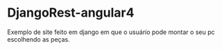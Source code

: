 # DjangoRest-angular4

Exemplo de site feito em django em que o usuário pode montar o seu pc escolhendo as peças. 
